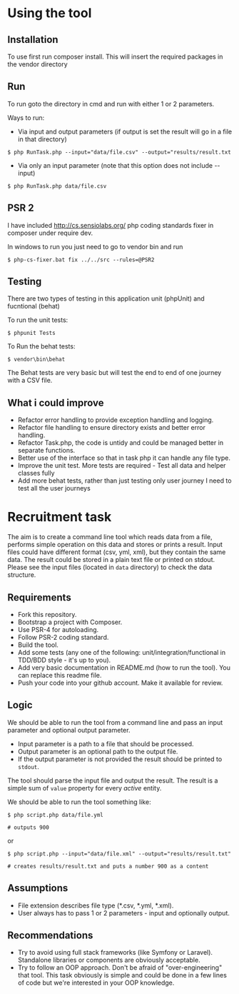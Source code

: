 # Using the tool

## Installation

To use first run composer install. This will insert the required packages in the vendor directory

## Run

To run goto the directory in cmd and run with either 1 or 2 parameters.

Ways to run: 

- Via input and output parameters (if output is set the result will go in a file in that directory)

```
$ php RunTask.php --input="data/file.csv" --output="results/result.txt
```

- Via only an input parameter (note that this option does not include --input)

```
$ php RunTask.php data/file.csv
```

## PSR 2 

I have included http://cs.sensiolabs.org/ php coding standards fixer in composer under require dev. 

In windows to run you just need to go to vendor bin and run 


```
$ php-cs-fixer.bat fix ../../src --rules=@PSR2
```

## Testing

There are two types of testing in this application unit (phpUnit) and fucntional (behat)

To run the unit tests:

```
$ phpunit Tests
```

To Run the behat tests:

```
$ vendor\bin\behat
```

The Behat tests are very basic but will test the end to end of one journey with a CSV file. 


## What i could improve

- Refactor error handling to provide exception handling and logging. 
- Refactor file handling to ensure directory exists and better error handling. 
- Refactor Task.php, the code is untidy and could be managed better in separate functions. 
- Better use of the interface so that in task php it can handle any file type. 
- Improve the unit test. More tests are required - Test all data and helper classes fully
- Add more behat tests, rather than just testing only user journey I need to test all the user journeys


# Recruitment task

The aim is to create a command line tool which reads data from a file, performs simple operation on this data and stores or prints a result. Input files could have different format (csv, yml, xml), but they contain the same data. The result could be stored in a plain text file or printed on stdout. Please see the input files (located in `data` directory) to check the data structure.

## Requirements

- Fork this repository.
- Bootstrap a project with Composer.
- Use PSR-4 for autoloading.
- Follow PSR-2 coding standard.
- Build the tool.
- Add some tests (any one of the following: unit/integration/functional in TDD/BDD style - it's up to you).
- Add very basic documentation in README.md (how to run the tool). You can replace this readme file.
- Push your code into your github account. Make it available for review.

## Logic

We should be able to run the tool from a command line and pass an input parameter and optional output parameter.

- Input parameter is a path to a file that should be processed.
- Output parameter is an optional path to the output file.
- If the output parameter is not provided the result should be printed to `stdout`.

The tool should parse the input file and output the result. The result is a simple sum of `value` property for every _active_ entity.

We should be able to run the tool something like:

```
$ php script.php data/file.yml

# outputs 900
```

or

```
$ php script.php --input="data/file.xml" --output="results/result.txt"

# creates results/result.txt and puts a number 900 as a content
```

## Assumptions

- File extension describes file type (*.csv, *.yml, *.xml).
- User always has to pass 1 or 2 parameters - input and optionally output.

## Recommendations

- Try to avoid using full stack frameworks (like Symfony or Laravel). Standalone libraries or components are obviously acceptable.
- Try to follow an OOP approach. Don't be afraid of "over-engineering" that tool. This task obviously is simple and could be done in a few lines of code but we're interested in your OOP knowledge.
